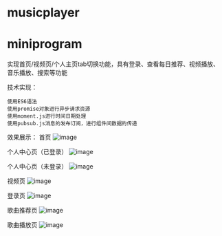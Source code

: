 # musicplayer
# miniprogram
实现首页/视频页/个人主页tab切换功能，具有登录、查看每日推荐、视频播放、音乐播放、搜索等功能

技术实现：

    使用ES6语法
    使用promise对象进行异步请求资源
    使用moment.js进行时间日期处理
    使用pubsub.js消息的发布订阅，进行组件间数据的传递
    
效果展示：
首页
![image](https://github.com/wujingjing5/musicplayer/blob/master/resultShow/home.png)
    
个人中心页（已登录）
![image](https://github.com/wujingjing5/musicplayer/blob/master/resultShow/personnal.png)
    
个人中心页（未登录）
![image](https://github.com/wujingjing5/musicplayer/blob/master/resultShow/personal_unlogin.png)
    
视频页
![image](https://github.com/wujingjing5/musicplayer/blob/master/resultShow/video.png)

登录页
![image](https://github.com/wujingjing5/musicplayer/blob/master/resultShow/login.png)
    
歌曲推荐页
![image](https://github.com/wujingjing5/musicplayer/blob/master/resultShow/recommend.png)
    
歌曲播放页
![image](https://github.com/wujingjing5/musicplayer/blob/master/resultShow/song.png)
    
